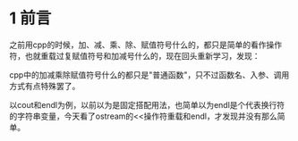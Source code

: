# 1 前言
之前用cpp的时候，加、减、乘、除、赋值符号什么的，都只是简单的看作操作符，也就重载过复赋值符号和加减号什么的，现在回头重新学习，发现：

cpp中的加减乘除赋值符号什么的都只是"普通函数"，只不过函数名、入参、调用方式有点特殊罢了。

以cout和endl为例，以前以为是固定搭配用法，也简单以为endl是个代表换行符的字符串变量，今天看了ostream的<<操作符重载和endl，才发现并没有那么简单。


